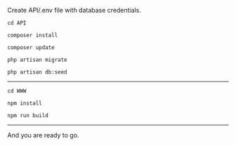Create API/.env file with database credentials.

```cd API```

```composer install```

```composer update```

```php artisan migrate```

```php artisan db:seed```

---

```cd WWW```

```npm install```

```npm run build```

---

And you are ready to go.
